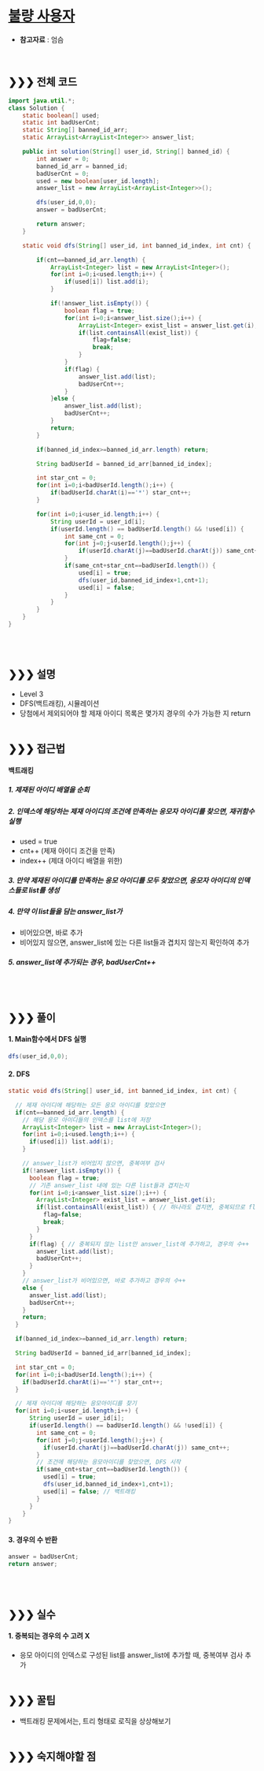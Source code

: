 # [불량 사용자](https://programmers.co.kr/learn/courses/30/lessons/64064)
* **참고자료** : 엄슴

<br>

## &#10095;&#10095;&#10095; 전체 코드
```java
import java.util.*;
class Solution {
    static boolean[] used;
	static int badUserCnt;
	static String[] banned_id_arr;
	static ArrayList<ArrayList<Integer>> answer_list;

	public int solution(String[] user_id, String[] banned_id) {
        int answer = 0;
        banned_id_arr = banned_id;
        badUserCnt = 0;
        used = new boolean[user_id.length];
        answer_list = new ArrayList<ArrayList<Integer>>();

        dfs(user_id,0,0);
        answer = badUserCnt;

        return answer;
    }

	static void dfs(String[] user_id, int banned_id_index, int cnt) {

		if(cnt==banned_id_arr.length) {
			ArrayList<Integer> list = new ArrayList<Integer>();
			for(int i=0;i<used.length;i++) {
				if(used[i]) list.add(i);
			}

			if(!answer_list.isEmpty()) {
				boolean flag = true;
				for(int i=0;i<answer_list.size();i++) {
					ArrayList<Integer> exist_list = answer_list.get(i);
					if(list.containsAll(exist_list)) {
						flag=false;
						break;
					}
				}
				if(flag) {
					answer_list.add(list);
					badUserCnt++;
				}
			}else {
				answer_list.add(list);
				badUserCnt++;
			}
			return;
		}

		if(banned_id_index>=banned_id_arr.length) return;

		String badUserId = banned_id_arr[banned_id_index];

    	int star_cnt = 0;
		for(int i=0;i<badUserId.length();i++) {
			if(badUserId.charAt(i)=='*') star_cnt++;
		}

		for(int i=0;i<user_id.length;i++) {
    		String userId = user_id[i];
    		if(userId.length() == badUserId.length() && !used[i]) {
    			int same_cnt = 0;
    			for(int j=0;j<userId.length();j++) {
    				if(userId.charAt(j)==badUserId.charAt(j)) same_cnt++;
    			}
    			if(same_cnt+star_cnt==badUserId.length()) {
    				used[i] = true;
    				dfs(user_id,banned_id_index+1,cnt+1);
    				used[i] = false;
    			}
    		}
    	}
	}
}
```
<br><br>

## &#10095;&#10095;&#10095; 설명
* Level 3
* DFS(백트래킹), 시뮬레이션
* 당첨에서 제외되어야 할 제재 아이디 목록은 몇가지 경우의 수가 가능한 지 return
<br><br>


## &#10095;&#10095;&#10095; 접근법   
#### 백트래킹
##### 1. 제재된 아이디 배열을 순회
##### 2. 인덱스에 해당하는 제재 아이디의 조건에 만족하는 응모자 아이디를 찾으면, 재귀함수 실행
* used = true
* cnt++ (제재 아이디 조건을 만족)
* index++ (제대 아이디 배열을 위한)
##### 3. 만약 제재된 아이디를 만족하는 응모 아이디를 모두 찾았으면, 응모자 아이디의 인덱스들로 list를 생성
##### 4. 만약 이 list들을 담는 answer_list가
* 비어있으면, 바로 추가
* 비어있지 않으면, answer_list에 있는 다른 list들과 겹치지 않는지 확인하여 추가
##### 5. answer_list에 추가되는 경우, badUserCnt++

<br><br>


## &#10095;&#10095;&#10095; 풀이
#### 1. Main함수에서 DFS 실행
```java
dfs(user_id,0,0);
```

#### 2. DFS
```java
static void dfs(String[] user_id, int banned_id_index, int cnt) {

  // 제재 아이디에 해당하는 모든 응모 아이디를 찾았으면
  if(cnt==banned_id_arr.length) {
    // 해당 응모 아이디들의 인덱스를 list에 저장
    ArrayList<Integer> list = new ArrayList<Integer>();
    for(int i=0;i<used.length;i++) {
      if(used[i]) list.add(i);
    }

    // answer_list가 비어있지 않으면, 중복여부 검사
    if(!answer_list.isEmpty()) {
      boolean flag = true;
      // 기존 answer_list 내에 있는 다른 list들과 겹치는지
      for(int i=0;i<answer_list.size();i++) {
        ArrayList<Integer> exist_list = answer_list.get(i);
        if(list.containsAll(exist_list)) { // 하나라도 겹치면, 중복되므로 flag = false
          flag=false;
          break;
        }
      }
      if(flag) { // 중복되지 않는 list만 answer_list에 추가하고, 경우의 수++
        answer_list.add(list);
        badUserCnt++;
      }
    }
    // answer_list가 비어있으면, 바로 추가하고 경우의 수++
    else {
      answer_list.add(list);
      badUserCnt++;
    }
    return;
  }

  if(banned_id_index>=banned_id_arr.length) return;

  String badUserId = banned_id_arr[banned_id_index];

  int star_cnt = 0;
  for(int i=0;i<badUserId.length();i++) {
    if(badUserId.charAt(i)=='*') star_cnt++;
  }

  // 제재 아이디에 해당하는 응모아이디를 찾기
  for(int i=0;i<user_id.length;i++) {
      String userId = user_id[i];
      if(userId.length() == badUserId.length() && !used[i]) {
        int same_cnt = 0;
        for(int j=0;j<userId.length();j++) {
          if(userId.charAt(j)==badUserId.charAt(j)) same_cnt++;
        }
        // 조건에 해당하는 응모아이디를 찾았으면, DFS 시작
        if(same_cnt+star_cnt==badUserId.length()) {
          used[i] = true;
          dfs(user_id,banned_id_index+1,cnt+1);
          used[i] = false; // 백트래킹
        }
      }
    }
}
```

#### 3. 경우의 수 반환
```java
answer = badUserCnt;
return answer;
```

<br><br>

## &#10095;&#10095;&#10095; 실수
#### 1. 중복되는 경우의 수 고려 X
* 응모 아이디의 인덱스로 구성된 list를 answer_list에 추가할 때, 중복여부 검사 추가
<br><br>


## &#10095;&#10095;&#10095; 꿀팁
* 백트래킹 문제에서는, 트리 형태로 로직을 상상해보기
<br><br>

## &#10095;&#10095;&#10095; 숙지해야할 점
<br><br>
